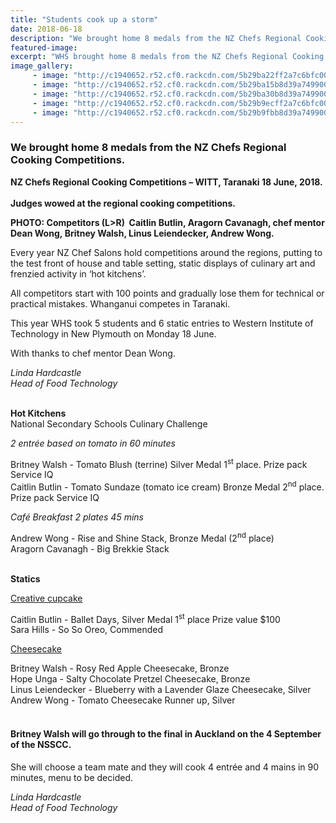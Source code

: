 ```yaml
---
title: "Students cook up a storm"
date: 2018-06-18
description: "We brought home 8 medals from the NZ Chefs Regional Cooking Competitions in Taranaki on Monday 18 June 2018..."
featured-image: 
excerpt: "WHS brought home 8 medals from the NZ Chefs Regional Cooking Competitions in Taranaki on Monday 18 June 2018."
image_gallery:
	 - image: "http://c1940652.r52.cf0.rackcdn.com/5b29ba22ff2a7c6bfc002409/9.gif"
	 - image: "http://c1940652.r52.cf0.rackcdn.com/5b29ba15b8d39a749900244d/8.gif"
	 - image: "http://c1940652.r52.cf0.rackcdn.com/5b29ba30b8d39a749900244f/Aragorns-big-brekkie-stack.gif"
	 - image: "http://c1940652.r52.cf0.rackcdn.com/5b29b9ecff2a7c6bfc002405/5.gif"
	 - image: "http://c1940652.r52.cf0.rackcdn.com/5b29b9fbb8d39a749900244b/6.gif"
---
```


<h3><strong>We brought home 8 medals from the NZ Chefs Regional Cooking Competitions.</strong></h3>
<p><strong>NZ Chefs Regional Cooking Competitions &ndash; WITT, Taranaki 18&nbsp;June, 2018.<br /></strong><strong><br />Judges wowed at the regional cooking competitions.</strong></p>
<p><strong>PHOTO: Competitors (L&gt;R)&nbsp;&nbsp;Caitlin Butlin, Aragorn Cavanagh, chef mentor Dean Wong,&nbsp;Britney Walsh, Linus Leiendecker, Andrew Wong.</strong></p>
<p>Every year NZ Chef Salons hold competitions around the regions, putting to the test front of house and table setting, static displays of culinary art and frenzied activity in &lsquo;hot kitchens&rsquo;.</p>
<p>All competitors start with 100 points and gradually lose them for technical or practical mistakes. Whanganui competes in Taranaki.</p>
<p>This year WHS took 5 students and 6 static entries to Western Institute of Technology in New Plymouth on Monday 18&nbsp;June.</p>
<p>With thanks to chef mentor Dean Wong.</p>
<p><em>Linda Hardcastle</em><br /><em> Head of Food Technology</em></p>
<p><strong><strong><br />Hot Kitchens<br /></strong></strong>National Secondary Schools Culinary Challenge</p>
<p><em>2 entr&eacute;e based on tomato in 60 minutes</em></p>
<p>Britney Walsh - Tomato Blush (terrine) Silver Medal 1<sup>st</sup> place. Prize pack Service IQ<br />Caitlin Butlin - Tomato Sundaze (tomato ice cream) Bronze Medal 2<sup>nd</sup> place. Prize pack Service IQ&nbsp;</p>
<p><em>Caf&eacute; Breakfast 2 plates 45 mins</em></p>
<p>Andrew Wong - Rise and Shine Stack, Bronze Medal (2<sup>nd</sup> place)<br />Aragorn Cavanagh - Big Brekkie Stack&nbsp;<br /><br /></p>
<p><strong>Statics</strong></p>
<p><span style="text-decoration: underline;">Creative cupcake</span></p>
<p>Caitlin Butlin - Ballet Days, Silver Medal 1<sup>st</sup> place Prize value $100<br />Sara Hills - So So Oreo, Commended&nbsp;</p>
<p><span style="text-decoration: underline;">Cheesecake</span></p>
<p>Britney Walsh - <span>Rosy Red Apple Cheesecake,&nbsp;</span>Bronze&nbsp;<br />Hope Unga - <span>Salty Chocolate Pretzel Cheesecake,&nbsp;</span>Bronze&nbsp;<br />Linus Leiendecker - <span>Blueberry with a Lavender Glaze Cheesecake,&nbsp;</span>Silver&nbsp;<br />Andrew Wong - <span>Tomato Cheesecake Runner up,&nbsp;</span>Silver&nbsp;<br />&nbsp;</p>
<h4>Britney Walsh will go through to the final in Auckland on the 4&nbsp;September of the NSSCC.</h4>
<p>She will choose a team mate and they will cook 4 entr&eacute;e and 4 mains in 90 minutes, menu to be decided.&nbsp;</p>
<p><em>Linda Hardcastle<br />Head of Food Technology</em></p>

